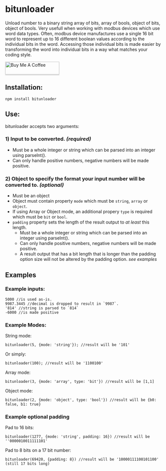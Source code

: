 # bitunloader
Unload number to a binary string array of bits, array of bools, object of bits, object of bools.
Very usefull when working with modbus devices which use word data types. Often, modbus device manufactures use a single 16 bit word to represent up to 16 different boolean values according to the individual bits in the word. Accessing those individual bits is made easier by transforming the word into individual bits in a way what matches your coding style.

<a href="https://www.buymeacoffee.com/NxcwUpD" target="_blank"><img src="https://www.buymeacoffee.com/assets/img/custom_images/orange_img.png" alt="Buy Me A Coffee" style="height: 41px !important;width: 174px !important;box-shadow: 0px 3px 2px 0px rgba(190, 190, 190, 0.5) !important;-webkit-box-shadow: 0px 3px 2px 0px rgba(190, 190, 190, 0.5) !important;" ></a>

## Installation:
`npm install bitunloader`
## Use:
bitunloader accepts two arguments:
### 1) Input to be converted.  *(required)*
* Must be a whole integer or string which can be parsed into an integer using parseInt().
* Can only handle positive numbers, negative numbers will be made positive.
### 2) Object to specify the format your input number will be converted to. *(optional)*
* Must be an object
* Object must contain property `mode` which must be `string`, `array` or `object`.
* If using Array or Object mode, an additional propery `type` is required which must be `bit` or `bool`.
* `padding` property sets the length of the result output to *at least* this length.
	* Must be a whole integer or string which can be parsed into an integer using parseInt().
	* Can only handle positive numbers, negative numbers will be made positive.
	* A result output that has a bit length that is longer than the padding option size will not be altered by the padding option. *see examples*
## Examples
### Example inputs:
	5000 //is used as-is.
	9987.3445 //decimal is dropped to result in `9987`.
	'814' //string is parsed to `814`
	-6000 //is made positive
### Example Modes:
String mode:

	bitunloader(5, {mode: 'string'}); //result will be '101'
	
Or simply:

	bitunloader(100); //result will be '1100100'
	
Array mode:

	bitunloader(3, {mode: 'array', type: 'bit'}) //result will be [1,1]
	
Object mode:

	bitunloader(2, {mode: 'object', type: 'bool'}) //result will be {b0: false, b1: true}
### Example optional padding
Pad to 16 bits:
	
	bitunloader(1277, {mode: 'string', padding: 16}) //result will be ''0000010011111101'

Pad to 8 bits on a 17 bit number:

	bitunloader(69420, {padding: 8}) //result will be '10000111100101100' (still 17 bits long)
